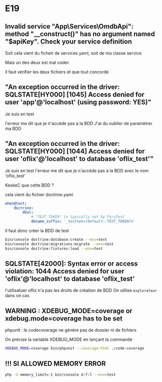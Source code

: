 # E19

## Invalid service "App\Services\OmdbApi": method "__construct()" has no argument named "$apiKey". Check your service definition

Soit cela vient du ficheir de services.yaml, soit de ma classe service

Mais un des deux est mal coder.

Il faut vérifier les deux fichiers et que tout concorde

## "An exception occurred in the driver: SQLSTATE[HY000] [1045] Access denied for user 'app'@'localhost' (using password: YES)"

Je suis en test

l'erreur me dit que je n'accède pas à la BDD
J'ai du oublier de paramètrer ma BDD

## "An exception occurred in the driver: SQLSTATE[HY000] [1044] Access denied for user 'oflix'@'localhost' to database 'oflix_test'"

Je suis en test
l'erreur me dit que je n'accède pas à la BDD avec le nom 'oflix_test'

KeskeC que cette BDD ?

cela vient du fichier doctrine.yaml

```yaml
when@test:
    doctrine:
        dbal:
            # "TEST_TOKEN" is typically set by ParaTest
            dbname_suffix: '_test%env(default::TEST_TOKEN)%'
```

Il faut donc créer la BDD de test

```bash
bin/console doctrine:database:create --env=test
bin/console doctrine:migrations:migrate --env=test
bin/console doctrine:fixtures:load --env=test
```

## SQLSTATE[42000]: Syntax error or access violation: 1044 Access denied for user 'oflix'@'localhost' to database 'oflix_test'

l'utilisatuer oflix n'a pas les droits de création de BDD
On utilise `explorateur` dans ce cas

## WARNING : XDEBUG_MODE=coverage or xdebug.mode=coverage has to be set

phpunit : le codecoverage ne génère pas de dossier ni de fichiers

On précise la variable XDEBUG_MODE en lançant la commande

```bash
XDEBUG_MODE=coverage bin/phpunit --coverage-html ./code-coverage
```

## !!! SI ALLOWED MEMORY ERROR

```bash
php -d memory_limit=-1 bin/console d:f:l --env=test
```
